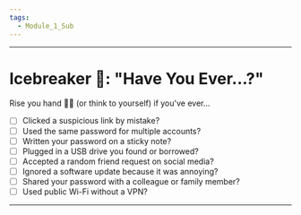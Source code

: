 ```yaml
---
tags:
  - Module_1_Sub
---
```


---
# **Icebreaker 🧊: "Have You Ever...?"**

Rise you hand 🤚🏻 (or think to yourself) if you've ever...

- [ ] Clicked a suspicious link by mistake?
- [ ] Used the same password for multiple accounts?
- [ ] Written your password on a sticky note?
- [ ] Plugged in a USB drive you found or borrowed?
- [ ] Accepted a random friend request on social media?
- [ ] Ignored a software update because it was annoying?
- [ ] Shared your password with a colleague or family member?
- [ ] Used public Wi-Fi without a VPN?
---
